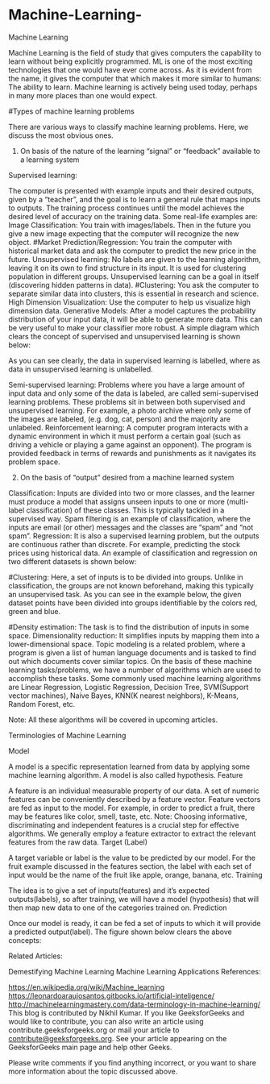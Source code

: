 # Machine-Learning-
Machine Learning

Machine Learning is the field of study that gives computers the capability to learn without being explicitly programmed. ML is one of the most exciting technologies that one would have ever come across. As it is evident from the name, it gives the computer that which makes it more similar to humans: The ability to learn. Machine learning is actively being used today, perhaps in many more places than one would expect.

#Types of machine learning problems

There are various ways to classify machine learning problems. Here, we discuss the most obvious ones.
1. On basis of the nature of the learning “signal” or “feedback” available to a learning system

Supervised learning: 

The computer is presented with example inputs and their desired outputs, given by a “teacher”, and the goal is to learn a general rule that maps inputs to outputs. The training process continues until the model achieves the desired level of accuracy on the training data. Some real-life examples are:
Image Classification: You train with images/labels. Then in the future you give a new image expecting that the computer will recognize the new object.
#Market Prediction/Regression: You train the computer with historical market data and ask the computer to predict the new price in the future.
Unsupervised learning: No labels are given to the learning algorithm, leaving it on its own to find structure in its input. It is used for clustering population in different groups. Unsupervised learning can be a goal in itself (discovering hidden patterns in data).
#Clustering: You ask the computer to separate similar data into clusters, this is essential in research and science.
High Dimension Visualization: Use the computer to help us visualize high dimension data.
Generative Models: After a model captures the probability distribution of your input data, it will be able to generate more data. This can be very useful to make your classifier more robust.
A simple diagram which clears the concept of supervised and unsupervised learning is shown below:


As you can see clearly, the data in supervised learning is labelled, where as data in unsupervised learning is unlabelled.

Semi-supervised learning: Problems where you have a large amount of input data and only some of the data is labeled, are called semi-supervised learning problems. These problems sit in between both supervised and unsupervised learning. For example, a photo archive where only some of the images are labeled, (e.g. dog, cat, person) and the majority are unlabeled.
Reinforcement learning: A computer program interacts with a dynamic environment in which it must perform a certain goal (such as driving a vehicle or playing a game against an opponent). The program is provided feedback in terms of rewards and punishments as it navigates its problem space.

2. On the basis of “output” desired from a machine learned system

Classification: Inputs are divided into two or more classes, and the learner must produce a model that assigns unseen inputs to one or more (multi-label classification) of these classes. This is typically tackled in a supervised way. Spam filtering is an example of classification, where the inputs are email (or other) messages and the classes are “spam” and “not spam”.
Regression: It is also a supervised learning problem, but the outputs are continuous rather than discrete. For example, predicting the stock prices using historical data.
An example of classification and regression on two different datasets is shown below: 

#Clustering: Here, a set of inputs is to be divided into groups. Unlike in classification, the groups are not known beforehand, making this typically an unsupervised task.
As you can see in the example below, the given dataset points have been divided into groups identifiable by the colors red, green and blue.


#Density estimation: The task is to find the distribution of inputs in some space.
Dimensionality reduction: It simplifies inputs by mapping them into a lower-dimensional space. Topic modeling is a related problem, where a program is given a list of human language documents and is tasked to find out which documents cover similar topics.
On the basis of these machine learning tasks/problems, we have a number of algorithms which are used to accomplish these tasks. Some commonly used machine learning algorithms are Linear Regression, Logistic Regression, Decision Tree, SVM(Support vector machines), Naive Bayes, KNN(K nearest neighbors), K-Means, Random Forest, etc.

Note: All these algorithms will be covered in upcoming articles.

Terminologies of Machine Learning

Model

A model is a specific representation learned from data by applying some machine learning algorithm. A model is also called hypothesis.
Feature

A feature is an individual measurable property of our data. A set of numeric features can be conveniently described by a feature vector. Feature vectors are fed as input to the model. For example, in order to predict a fruit, there may be features like color, smell, taste, etc.
Note: Choosing informative, discriminating and independent features is a crucial step for effective algorithms. We generally employ a feature extractor to extract the relevant features from the raw data.
Target (Label)

A target variable or label is the value to be predicted by our model. For the fruit example discussed in the features section, the label with each set of input would be the name of the fruit like apple, orange, banana, etc.
Training

The idea is to give a set of inputs(features) and it’s expected outputs(labels), so after training, we will have a model (hypothesis) that will then map new data to one of the categories trained on.
Prediction

Once our model is ready, it can be fed a set of inputs to which it will provide a predicted output(label).
The figure shown below clears the above concepts:



Related Articles:

Demestifying Machine Learning
Machine Learning Applications
References:

https://en.wikipedia.org/wiki/Machine_learning
https://leonardoaraujosantos.gitbooks.io/artificial-inteligence/
http://machinelearningmastery.com/data-terminology-in-machine-learning/
This blog is contributed by Nikhil Kumar. If you like GeeksforGeeks and would like to contribute, you can also write an article using contribute.geeksforgeeks.org or mail your article to contribute@geeksforgeeks.org. See your article appearing on the GeeksforGeeks main page and help other Geeks.

Please write comments if you find anything incorrect, or you want to share more information about the topic discussed above.
